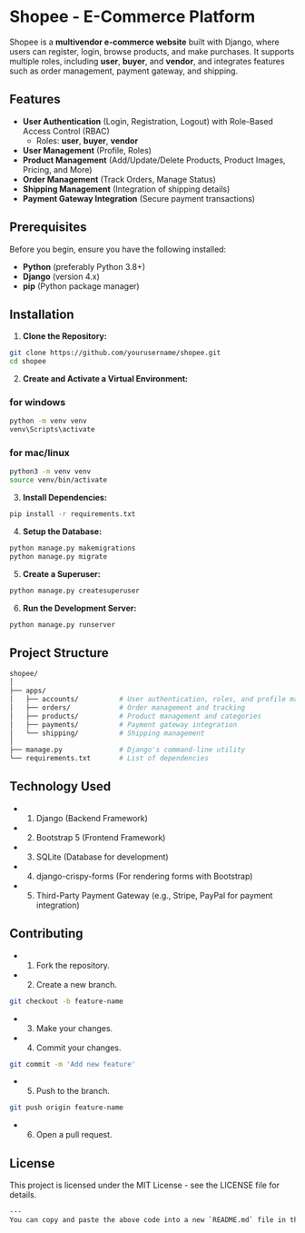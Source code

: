 # Shopee - E-Commerce Platform

Shopee is a **multivendor e-commerce website** built with Django, where users can register, login, browse products, and make purchases. It supports multiple roles, including **user**, **buyer**, and **vendor**, and integrates features such as order management, payment gateway, and shipping.

## Features

- **User Authentication** (Login, Registration, Logout) with Role-Based Access Control (RBAC)
  - Roles: **user**, **buyer**, **vendor**
- **User Management** (Profile, Roles)
- **Product Management** (Add/Update/Delete Products, Product Images, Pricing, and More)
- **Order Management** (Track Orders, Manage Status)
- **Shipping Management** (Integration of shipping details)
- **Payment Gateway Integration** (Secure payment transactions)

## Prerequisites

Before you begin, ensure you have the following installed:

- **Python** (preferably Python 3.8+)
- **Django** (version 4.x)
- **pip** (Python package manager)

## Installation

1. **Clone the Repository:**

```bash
git clone https://github.com/yourusername/shopee.git
cd shopee
```

2. **Create and Activate a Virtual Environment:**

### for windows

```bash
python -m venv venv
venv\Scripts\activate
```

### for mac/linux

```bash
python3 -m venv venv
source venv/bin/activate
```

3. **Install Dependencies:**

```bash
pip install -r requirements.txt
```

4. **Setup the Database:**

```bash
python manage.py makemigrations
python manage.py migrate
```

5. **Create a Superuser:**

```bash
python manage.py createsuperuser
```

6. **Run the Development Server:**

```bash
python manage.py runserver
```

## Project Structure

```bash
shopee/
│
├── apps/
│   ├── accounts/          # User authentication, roles, and profile management
│   ├── orders/            # Order management and tracking
│   ├── products/          # Product management and categories
│   ├── payments/          # Payment gateway integration
│   └── shipping/          # Shipping management
│
├── manage.py              # Django's command-line utility
└── requirements.txt       # List of dependencies
```

## Technology Used

- 1. Django (Backend Framework)
- 2. Bootstrap 5 (Frontend Framework)
- 3. SQLite (Database for development)
- 4. django-crispy-forms (For rendering forms with Bootstrap)
- 5. Third-Party Payment Gateway (e.g., Stripe, PayPal for payment integration)

## Contributing

- 1. Fork the repository.
- 2. Create a new branch.

```bash
git checkout -b feature-name
```

- 3. Make your changes.
- 4. Commit your changes.

```bash
git commit -m 'Add new feature'
```

- 5. Push to the branch.

```bash
git push origin feature-name
```

- 6. Open a pull request.

## License

This project is licensed under the MIT License - see the LICENSE file for details.

```bash
---
You can copy and paste the above code into a new `README.md` file in the root directory of your project. Let me know if you'd like any additional customizations! 😊

```
